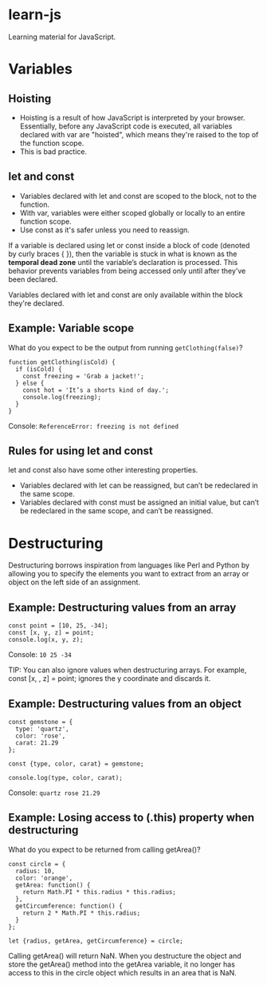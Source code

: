 # learn-js
Learning material for JavaScript.

# Variables

## Hoisting
- Hoisting is a result of how JavaScript is interpreted by your browser. Essentially, before any JavaScript code is executed, all variables declared with var are "hoisted", which means they're raised to the top of the function scope.
- This is bad practice.

## let and const
- Variables declared with let and const are scoped to the block, not to the function. 
- With var, variables were either scoped globally or locally to an entire function scope.
- Use const as it's safer unless you need to reassign.

If a variable is declared using let or const inside a block of code (denoted by curly braces { }), then the variable is stuck in what is known as the **temporal dead zone** until the variable’s declaration is processed. This behavior prevents variables from being accessed only until after they’ve been declared.

Variables declared with let and const are only available within the block they're declared.

## Example: Variable scope
What do you expect to be the output from running `getClothing(false)`?
```
function getClothing(isCold) {
  if (isCold) {
    const freezing = 'Grab a jacket!';
  } else {
    const hot = 'It’s a shorts kind of day.';
    console.log(freezing);
  }
}
```
Console: `ReferenceError: freezing is not defined`

## Rules for using let and const
let and const also have some other interesting properties.

- Variables declared with let can be reassigned, but can’t be redeclared in the same scope.
- Variables declared with const must be assigned an initial value, but can’t be redeclared in the same scope, and can’t be reassigned.




# Destructuring
Destructuring borrows inspiration from languages like Perl and Python by allowing you to specify the elements you want to extract from an array or object on the left side of an assignment.

## Example: Destructuring values from an array
```
const point = [10, 25, -34];
const [x, y, z] = point;
console.log(x, y, z);
```
Console: `10 25 -34`

TIP: You can also ignore values when destructuring arrays. For example, const [x, , z] = point; ignores the y coordinate and discards it.

## Example: Destructuring values from an object
```
const gemstone = {
  type: 'quartz',
  color: 'rose',
  carat: 21.29
};

const {type, color, carat} = gemstone;

console.log(type, color, carat);
```
Console: `quartz rose 21.29`

## Example: Losing access to (.this) property when destructuring

What do you expect to be returned from calling getArea()?

```
const circle = {
  radius: 10,
  color: 'orange',
  getArea: function() {
    return Math.PI * this.radius * this.radius;
  },
  getCircumference: function() {
    return 2 * Math.PI * this.radius;
  }
};

let {radius, getArea, getCircumference} = circle;
```

Calling getArea() will return NaN. When you destructure the object and store the getArea() method into the getArea variable, it no longer has access to this in the circle object which results in an area that is NaN.

